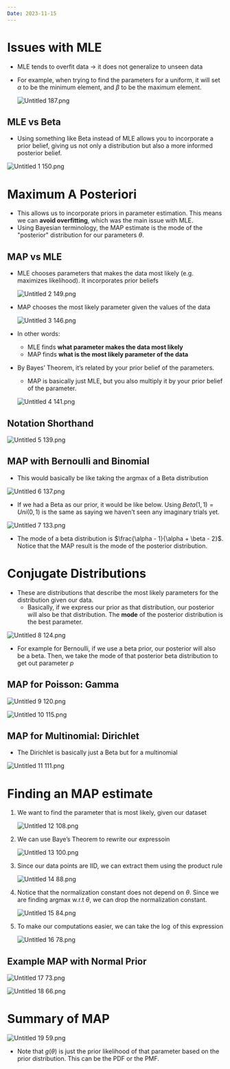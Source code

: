 ```yaml
---
Date: 2023-11-15
---
```

# Issues with MLE

- MLE tends to overfit data → it does not generalize to unseen data
- For example, when trying to find the parameters for a uniform, it will set $\alpha$﻿ to be the minimum element, and $\beta$﻿ to be the maximum element.
    
    ![Untitled 187.png](attachments/Untitled%20187.png)
    

## MLE vs Beta

- Using something like Beta instead of MLE allows you to incorporate a prior belief, giving us not only a distribution but also a more informed posterior belief.

![Untitled 1 150.png](attachments/Untitled%201%20150.png)

# Maximum A Posteriori

- This allows us to incorporate priors in parameter estimation. This means we can **avoid overfitting**, which was the main issue with MLE.
- Using Bayesian terminology, the MAP estimate is the mode of the "posterior" distribution for our parameters $\theta$﻿.

## MAP vs MLE

- MLE chooses parameters that makes the data most likely (e.g. maximizes likelihood). It incorporates prior beliefs
    
    ![Untitled 2 149.png](attachments/Untitled%202%20149.png)
    
- MAP chooses the most likely parameter given the values of the data
    
    ![Untitled 3 146.png](attachments/Untitled%203%20146.png)
    
- In other words:
    - MLE finds **what parameter makes the data most likely**
    - MAP finds **what is the most likely parameter of the data**
- By Bayes’ Theorem, it’s related by your prior belief of the parameters.
    
    - MAP is basically just MLE, but you also multiply it by your prior belief of the parameter.
    
    ![Untitled 4 141.png](attachments/Untitled%204%20141.png)
    

## Notation Shorthand

![Untitled 5 139.png](attachments/Untitled%205%20139.png)

## MAP with Bernoulli and Binomial

- This would basically be like taking the argmax of a Beta distribution

![Untitled 6 137.png](attachments/Untitled%206%20137.png)

- If we had a Beta as our prior, it would be like below. Using $Beta(1, 1) = Uni(0, 1)$﻿ is the same as saying we haven’t seen any imaginary trials yet.

![Untitled 7 133.png](attachments/Untitled%207%20133.png)

- The mode of a beta distribution is $\frac{\alpha - 1}{\alpha + \beta - 2}$﻿. Notice that the MAP result is the mode of the posterior distribution.

# Conjugate Distributions

- These are distributions that describe the most likely parameters for the distribution given our data.
    - Basically, if we express our prior as that distribution, our posterior will also be that distribution. The **mode** of the posterior distribution is the best parameter.

![Untitled 8 124.png](attachments/Untitled%208%20124.png)

- For example for Bernoulli, if we use a beta prior, our posterior will also be a beta. Then, we take the mode of that posterior beta distribution to get out parameter $p$﻿

## MAP for Poisson: Gamma

![Untitled 9 120.png](attachments/Untitled%209%20120.png)

![Untitled 10 115.png](attachments/Untitled%2010%20115.png)

## MAP for Multinomial: Dirichlet

- The Dirichlet is basically just a Beta but for a multinomial

![Untitled 11 111.png](attachments/Untitled%2011%20111.png)

# Finding an MAP estimate

1. We want to find the parameter that is most likely, given our dataset
    
    ![Untitled 12 108.png](attachments/Untitled%2012%20108.png)
    
2. We can use Baye’s Theorem to rewrite our expressoin
    
    ![Untitled 13 100.png](attachments/Untitled%2013%20100.png)
    
3. Since our data points are IID, we can extract them using the product rule
    
    ![Untitled 14 88.png](attachments/Untitled%2014%2088.png)
    
4. Notice that the normalization constant does not depend on $\theta$﻿. Since we are finding argmax w.r.t $\theta$﻿, we can drop the normalization constant.
    
    ![Untitled 15 84.png](attachments/Untitled%2015%2084.png)
    
5. To make our computations easier, we can take the $\log$﻿ of this expression
    
    ![Untitled 16 78.png](attachments/Untitled%2016%2078.png)
    

## Example MAP with Normal Prior

![Untitled 17 73.png](attachments/Untitled%2017%2073.png)

![Untitled 18 66.png](attachments/Untitled%2018%2066.png)

# Summary of MAP

![Untitled 19 59.png](attachments/Untitled%2019%2059.png)

- Note that $g(\theta)$﻿ is just the prior likelihood of that parameter based on the prior distribution. This can be the PDF or the PMF.